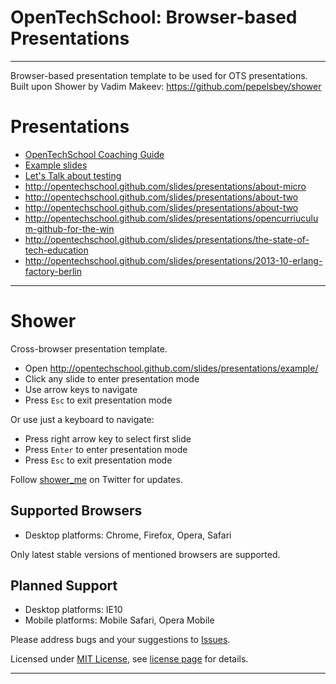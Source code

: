 # OpenTechSchool: Browser-based Presentations

---

Browser-based presentation template to be used for OTS presentations. 
Built upon Shower by Vadim Makeev: https://github.com/pepelsbey/shower

# Presentations

- [OpenTechSchool Coaching Guide](http://opentechschool.github.com/slides/presentations/coaching)
- [Example slides](http://opentechschool.github.com/slides/presentations/example)
- [Let's Talk about testing](http://opentechschool.github.com/slides/presentations/lets-talk-about-testing)
- http://opentechschool.github.com/slides/presentations/about-micro
- http://opentechschool.github.com/slides/presentations/about-two
- http://opentechschool.github.com/slides/presentations/about-two
- http://opentechschool.github.com/slides/presentations/opencurriuculum-github-for-the-win
- http://opentechschool.github.com/slides/presentations/the-state-of-tech-education
- http://opentechschool.github.com/slides/presentations/2013-10-erlang-factory-berlin

---

# Shower
Сross-browser presentation template.

* Open http://opentechschool.github.com/slides/presentations/example/
* Click any slide to enter presentation mode
* Use arrow keys to navigate
* Press `Esc` to exit presentation mode

Or use just a keyboard to navigate:

* Press right arrow key to select first slide
* Press `Enter` to enter presentation mode
* Press `Esc` to exit presentation mode

Follow [shower_me](http://twitter.com/shower_me/) on Twitter for updates.

## Supported Browsers

* Desktop platforms: Chrome, Firefox, Opera, Safari

Only latest stable versions of mentioned browsers are supported.

## Planned Support

* Desktop platforms: IE10
* Mobile platforms: Mobile Safari, Opera Mobile

Please address bugs and your suggestions to [Issues](http://github.com/pepelsbey/shower/issues).

Licensed under [MIT License](http://en.wikipedia.org/wiki/MIT_License), see [license page](shower/wiki/License-En) for details.

---
